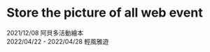 Store the picture of all web event
=======================================
2021/12/08                阿貝多活動繪本 <br>
2022/04/22 - 2022/04/28   輕風雅遊
